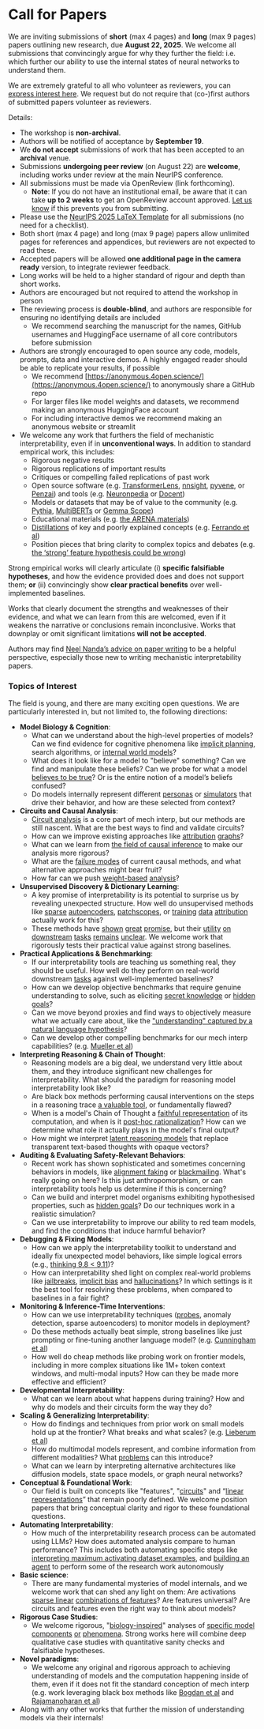 # Call for Papers
We are inviting submissions of **short** (max 4 pages) and **long** (max 9 pages) papers outlining new research, due **August 22, 2025**. We welcome all submissions that convincingly argue for why they further the field: i.e. which further our ability to use the internal states of neural networks to understand them. 

We are extremely grateful to all who volunteer as reviewers, you can [express interest here](https://docs.google.com/forms/d/e/1FAIpQLSdiw1SJllzoTz_nqzDTzTOGb9DV3W_truQyh-WvYj_QGIi7Mg/viewform?usp%3Ddialog). We request but do not require that (co-)first authors of submitted papers volunteer as reviewers. 

Details: 
* The workshop is **non-archival**.
* Authors will be notified of acceptance by **September 19**.
* We **do not accept** submissions of work that has been accepted to an **archival** venue.
* Submissions **undergoing peer review** (on August 22) are **welcome**, including works under review at the main NeurIPS conference.
* All submissions must be made via OpenReview (link forthcoming).
  * **Note**: If you do not have an institutional email, be aware that it can take **up to 2 weeks** to get an OpenReview account approved. [Let us know](mailto:neurips2025@mechinterpworkshop.com) if this prevents you from submitting.
* Please use the [NeurIPS 2025 LaTeX Template](https://media.neurips.cc/Conferences/NeurIPS2025/Styles.zip) for all submissions (no need for a checklist).
* Both short (max 4 page) and long (max 9 page) papers allow unlimited pages for references and appendices, but reviewers are not expected to read these.
* Accepted papers will be allowed **one additional page in the camera ready** version, to integrate reviewer feedback.
* Long works will be held to a higher standard of rigour and depth than short works.
* Authors are encouraged but not required to attend the workshop in person
* The reviewing process is **double-blind**, and authors are responsible for ensuring no identifying details are included
  * We recommend searching the manuscript for the names, GitHub usernames and HuggingFace username of all core contributors before submission
* Authors are strongly encouraged to open source any code, models, prompts, data and interactive demos. A highly engaged reader should be able to replicate your results, if possible
  * We recommend [https://anonymous.4open.science/](https://anonymous.4open.science/) to anonymously share a GitHub repo
  * For larger files like model weights and datasets, we recommend making an anonymous HuggingFace account
  * For including interactive demos we recommend making an anonymous website or streamlit
* We welcome any work that furthers the field of mechanistic interpretability, even if in **unconventional ways**. In addition to standard empirical work, this includes:
  * Rigorous negative results
  * Rigorous replications of important results
  * Critiques or compelling failed replications of past work
  * Open source software (e.g. [TransformerLens](https://github.com/neelnanda-io/TransformerLens), [nnsight](https://github.com/ndif-team/nnsight), [pyvene](https://github.com/stanfordnlp/pyvene/tree/main/pyvene/models/mlp), or [Penzai](https://github.com/google-deepmind/penzai)) and tools (e.g. [Neuronpedia](http://neuronpedia.org) or [Docent](https://transluce.org/introducing-docent))
  * Models or datasets that may be of value to the community (e.g. [Pythia](https://arxiv.org/abs/2304.01373), [MultiBERTs](https://arxiv.org/abs/2106.16163) or [Gemma Scope](https://arxiv.org/abs/2408.05147))
  * Educational materials (e.g. [the ARENA materials](https://arena3-chapter1-transformer-interp.streamlit.app/))
  * [Distillations](https://distill.pub/2017/research-debt/) of key and poorly explained concepts (e.g. [Ferrando et al](https://arxiv.org/abs/2405.00208))
  * Position pieces that bring clarity to complex topics and debates (e.g. [the ‘strong’ feature hypothesis could be wrong](https://www.alignmentforum.org/posts/tojtPCCRpKLSHBdpn/the-strong-feature-hypothesis-could-be-wrong))

Strong empirical works will clearly articulate (i) **specific falsifiable hypotheses**, and how the evidence provided does and does not support them; **or** (ii) convincingly show **clear practical benefits** over well-implemented baselines. 

Works that clearly document the strengths and weaknesses of their evidence, and what we can learn from this are welcomed, even if it weakens the narrative or conclusions remain inconclusive. Works that downplay or omit significant limitations **will not be accepted**. 

Authors may find [Neel Nanda’s advice on paper writing](https://www.alignmentforum.org/posts/eJGptPbbFPZGLpjsp/highly-opinionated-advice-on-how-to-write-ml-papers) to be a helpful perspective, especially those new to writing mechanistic interpretability papers. 
### Topics of Interest
The field is young, and there are many exciting open questions. We are particularly interested in, but not limited to, the following directions: 
* **Model Biology & Cognition**:
  * What can we understand about the high-level properties of models? Can we find evidence for cognitive phenomena like [implicit planning](https://transformer-circuits.pub/2025/attribution-graphs/biology.html%23dives-poems), search algorithms, or [internal world models](https://arxiv.org/abs/2210.13382)?
  * What does it look like for a model to "believe" something? Can we find and manipulate these beliefs? Can we probe for what a model [believes to be true](https://arxiv.org/abs/2310.06824)? Or is the entire notion of a model’s beliefs confused?
  * Do models internally represent different [personas](https://arxiv.org/abs/2406.12094) or [simulators](https://www.nature.com/articles/s41586-023-06647-8) that drive their behavior, and how are these selected from context?
* **Circuits and Causal Analysis**:
  * [Circuit analysis](https://distill.pub/2020/circuits/zoom-in/) is a core part of mech interp, but our methods are still nascent. What are the best ways to find and validate circuits?
  * How can we improve existing approaches like [attribution](https://arxiv.org/abs/2406.11944) [graphs](https://transformer-circuits.pub/2025/attribution-graphs/methods.html)?
  * What can we learn from [the field of causal inference](https://arxiv.org/abs/2407.04690) to make our analysis more rigorous?
  * What are the [failure modes](https://arxiv.org/abs/2307.15771) of current causal methods, and what alternative approaches might bear fruit?
  * How far can we push [weight-based](https://arxiv.org/abs/2301.05217) [analysis](https://arxiv.org/abs/2410.08417)?
* **Unsupervised Discovery & Dictionary Learning**:
  * A key promise of interpretability is its potential to surprise us by revealing unexpected structure. How well do unsupervised methods like [sparse](https://arxiv.org/abs/2103.15949) [autoencoders](https://transformer-circuits.pub/2023/monosemantic-features), [patch](https://arxiv.org/abs/2401.06102)[scopes](https://arxiv.org/abs/2403.10949v2), or [training](https://proceedings.mlr.press/v70/koh17a?ref%3Dhttps://githubhelp.com) [data](https://arxiv.org/abs/2308.03296) [attribution](https://arxiv.org/abs/2205.11482) actually work for this?
  * These methods have [shown](https://transformer-circuits.pub/2024/scaling-monosemanticity/index.html) [great](https://transformer-circuits.pub/2025/attribution-graphs/biology.html) [promise](https://arxiv.org/abs/2503.10965), but their [utility](https://arxiv.org/abs/2502.16681) [on](https://www.tilderesearch.com/blog/sieve) [downstream](https://arxiv.org/abs/2501.17148) [tasks](https://transformer-circuits.pub/2024/features-as-classifiers/index.html) [remains](https://arxiv.org/abs/2502.04382) [unclear](https://www.alignmentforum.org/posts/4uXCAJNuPKtKBsi28/negative-results-for-saes-on-downstream-tasks). We welcome work that rigorously tests their practical value against strong baselines.
* **Practical Applications & Benchmarking**:
  * If our interpretability tools are teaching us something real, they should be useful. How well do they perform on real-world downstream [tasks](https://www.lesswrong.com/posts/wGRnzCFcowRCrpX4Y/downstream-applications-as-validation-of-interpretability) against well-implemented baselines?
  * How can we develop objective benchmarks that require genuine understanding to solve, such as eliciting [secret knowledge](https://arxiv.org/abs/2505.14352) or [hidden goals](https://arxiv.org/abs/2503.10965)?
  * Can we move beyond proxies and find ways to objectively measure what we actually care about, like the ["understanding" captured by a natural language hypothesis](https://arxiv.org/abs/2502.04382)?
  * Can we develop other compelling benchmarks for our mech interp capabilities? (e.g. [Mueller et al](https://arxiv.org/abs/2504.13151))
* **Interpreting Reasoning & Chain of Thought**:
  * Reasoning models are a big deal, we understand very little about them, and they introduce significant new challenges for interpretability. What should the paradigm for reasoning model interpretability look like?
  * Are black box methods performing causal interventions on the steps in a reasoning trace [a valuable tool](https://arxiv.org/abs/2506.19143), or fundamentally flawed?
  * When is a model's Chain of Thought a [faithful representation](https://arxiv.org/abs/2305.04388) of its computation, and when is it [post-hoc rationalization](https://arxiv.org/abs/2503.08679)? How can we determine what role it actually plays in the model's final output?
  * How might we interpret [latent reasoning models](https://arxiv.org/abs/2412.06769) that replace transparent text-based thoughts with opaque vectors?
* **Auditing & Evaluating Safety-Relevant Behaviors**:
  * Recent work has shown sophisticated and sometimes concerning behaviors in models, like [alignment faking](https://arxiv.org/abs/2412.14093) or [blackmailing](https://www.anthropic.com/research/agentic-misalignment). What's really going on here? Is this just anthropomorphism, or can interpretability tools help us determine if this is concerning?
  * Can we build and interpret model organisms exhibiting hypothesised properties, such as [hidden goals](https://arxiv.org/abs/2503.10965)? Do our techniques work in a realistic simulation?
  * Can we use interpretability to improve our ability to red team models, and find the conditions that induce harmful behavior?
* **Debugging & Fixing Models**:
  * How can we apply the interpretability toolkit to understand and ideally fix unexpected model behaviors, like simple logical errors (e.g., [thinking 9.8 < 9.11](https://transluce.org/observability-interface))?
  * How can interpretability shed light on complex real-world problems like [jailbreaks](https://transformer-circuits.pub/2025/attribution-graphs/biology.html%23dives-jailbreak), [implicit bias](https://arxiv.org/abs/2506.10922) and [hallucinations](https://arxiv.org/abs/2411.14257)? In which settings is it the best tool for resolving these problems, when compared to baselines in a fair fight?
* **Monitoring & Inference-Time Interventions**:
  * How can we use interpretability techniques ([probes](https://arxiv.org/abs/2102.12452), anomaly detection, sparse autoencoders) to monitor models in deployment?
  * Do these methods actually beat simple, strong baselines like just prompting or fine-tuning another language model? (e.g. [Cunningham et al](https://alignment.anthropic.com/2025/cheap-monitors/))
  * How well do cheap methods like probing work on frontier models, including in more complex situations like 1M+ token context windows, and multi-modal inputs? How can they be made more effective and efficient?
* **Developmental Interpretability**:
  * What can we learn about what happens during training? How and why do models and their circuits form the way they do?
* **Scaling & Generalizing Interpretability**:
  * How do findings and techniques from prior work on small models hold up at the frontier? What breaks and what scales? (e.g. [Lieberum et al](https://arxiv.org/abs/2307.09458))
  * How do multimodal models represent, and combine information from different modalities? What [problems](https://openreview.net/pdf?id%3DVUhRdZp8ke) can this introduce?
  * What can we learn by interpreting alternative architectures like diffusion models, state space models, or graph neural networks?
* **Conceptual & Foundational Work**:
  * Our field is built on concepts like "features", "[circuits](https://distill.pub/2020/circuits/zoom-in/)" and “[linear representations](https://transformer-circuits.pub/2024/july-update/index.html%23linear-representations)” that remain poorly defined. We welcome position papers that bring conceptual clarity and rigor to these foundational questions.
* **Automating Interpretability**:
  * How much of the interpretability research process can be automated using LLMs? How does automated analysis compare to human performance? This includes both automating specific steps like [interpreting maximum activating dataset examples](https://openaipublic.blob.core.windows.net/neuron-explainer/paper/index.html), and [building an agent](https://arxiv.org/abs/2404.14394) to perform some of the research work autonomously
* **Basic science**:
  * There are many fundamental mysteries of model internals, and we welcome work that can shed any light on them: Are activations [sparse linear](https://arxiv.org/abs/1601.03764) [combinations of features](https://transformer-circuits.pub/2022/toy_model/index.html)? Are features universal? Are circuits and features even the right way to think about models?
* **Rigorous Case Studies**:
  * We welcome rigorous, "[biology-inspired](https://distill.pub/2020/circuits/curve-circuits/)" analyses of [specific model](https://arxiv.org/abs/2310.04625) [components](https://transformer-circuits.pub/2024/scaling-monosemanticity/index.html) [or](https://arxiv.org/abs/2305.01610) [phenomena](https://arxiv.org/abs/2306.09346). Strong works here will combine deep qualitative case studies with quantitative sanity checks and falsifiable hypotheses.
* **Novel paradigms**:
  * We welcome any original and rigorous approach to achieving understanding of models and the computation happening inside of them, even if it does not fit the standard conception of mech interp (e.g. work leveraging black box methods like [Bogdan et al](https://arxiv.org/abs/2506.19143) and [Rajamanoharan et al](https://www.alignmentforum.org/posts/wnzkjSmrgWZaBa2aC/self-preservation-or-instruction-ambiguity-examining-the))
* Along with any other works that further the mission of understanding models via their internals!